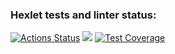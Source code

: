 ### Hexlet tests and linter status:
[![Actions Status](https://github.com/Oldafovich/python-project-49/workflows/hexlet-check/badge.svg)](https://github.com/Oldafovich/python-project-49/actions)
<a href="https://codeclimate.com/github/Oldafovich/python-project-49/maintainability"><img src="https://api.codeclimate.com/v1/badges/1b159e5aa0dab09e5a98/maintainability" /></a>
[![Test Coverage](https://api.codeclimate.com/v1/badges/1b159e5aa0dab09e5a98/test_coverage)](https://codeclimate.com/github/Oldafovich/python-project-49/test_coverage)
